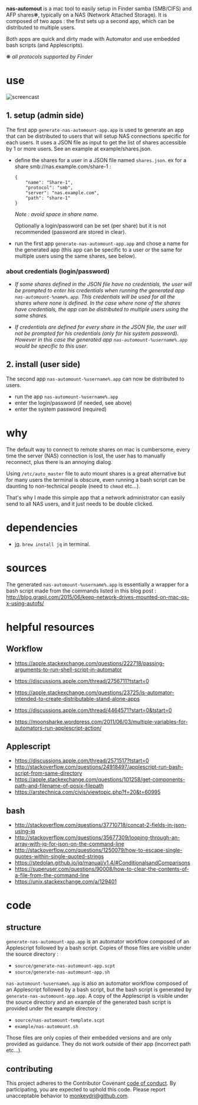 
**nas-automout** is a mac tool to easily setup in Finder samba (SMB/CIFS) and AFP shares❋, typically on a NAS (Network Attached Storage). It is composed of two apps : the first sets up a second app, which can be distributed to multiple users.

Both apps are quick and dirty made with Automator and use embedded bash scripts (and Applescripts).

❋ *all protocols supported by Finder*

# use

![screencast]()

## 1. setup (admin side)

The first app `generate-nas-automount-app.app` is used to generate an app that can be distributed to users that will setup NAS connections specific for each users.
It uses a JSON file as input to get the list of shares accessible by 1 or more users. See an example at example/shares.json.

- define the shares for a user in a JSON file named `shares.json`. ex for a share smb://nas.example.com/share-1 :

	```
	{
	    "name": "Share-1",
	    "protocol": "smb",
	    "server": "nas.example.com",
	    "path": "share-1"
	}
	```
	*Note : avoid space in share name.*

	Optionally a login/password can be set (per share) but it is not recommended (password are stored in clear).

- run the first app `generate-nas-automount-app.app` and chose a name for the generated app (this app can be specific to a user or the same for multiple users using the same shares, see below).

### about credentials (login/password)

- *If some shares defined in the JSON file have no credentials, the user will be prompted to enter his credentials when running the generated app `nas-automount-%name%.app`. This credentials will be used for all the shares where none is defined.
In the case where none of the shares have credentials, the app can be distributed to multiple users using the same shares.* 

- *If credentials are defined for every share in the JSON file, the user will not be prompted for his credentials (only for his system password). However in this case the generated app `nas-automount-%username%.app` would be specific to this user*.


## 2. install (user side)

The second app `nas-automount-%username%.app` can now be distributed to users.

- run the app `nas-automount-%username%.app`
- enter the login/password (if needed, see above)
- enter the system password (required)


# why

The default way to connect to remote shares on mac is cumbersome, every time the server (NAS) connection is lost, the user has to manually reconnect, plus there is an annoying dialog.

Using `/etc/auto_master` file to auto mount shares is a great alternative but for many users the terminal is obscure, even running a bash script can be daunting to non-technical people (need to `chmod` etc...).

That's why I made this simple app that a network administrator can easily send to all NAS users, and it just needs to be double clicked.

# dependencies

- [jq](https://github.com/stedolan/jq). `brew install jq` in terminal.


# sources

The generated `nas-automount-%username%.app` is essentially a wrapper for a bash script made from the commands listed in this blog post : http://blog.grapii.com/2015/06/keep-network-drives-mounted-on-mac-os-x-using-autofs/

# helpful resources

## Workflow

- https://apple.stackexchange.com/questions/222718/passing-arguments-to-run-shell-script-in-automator
- https://discussions.apple.com/thread/2756711?tstart=0
- https://apple.stackexchange.com/questions/23725/is-automator-intended-to-create-distributable-stand-alone-apps

- https://discussions.apple.com/thread/4464571?start=0&tstart=0
- https://moonsharke.wordpress.com/2011/06/03/multiple-variables-for-automators-run-applescript-action/

## Applescript

- https://discussions.apple.com/thread/2571517?tstart=0
- http://stackoverflow.com/questions/24918497/applescript-run-bash-script-from-same-directory
- https://apple.stackexchange.com/questions/101258/get-components-path-and-filename-of-posix-filepath
- https://arstechnica.com/civis/viewtopic.php?f=20&t=60995

## bash

- http://stackoverflow.com/questions/37710718/concat-2-fields-in-json-using-jq
- http://stackoverflow.com/questions/35677309/looping-through-an-array-with-jq-for-json-on-the-command-line
- http://stackoverflow.com/questions/1250079/how-to-escape-single-quotes-within-single-quoted-strings
- https://stedolan.github.io/jq/manual/v1.4/#ConditionalsandComparisons
- https://superuser.com/questions/90008/how-to-clear-the-contents-of-a-file-from-the-command-line
- https://unix.stackexchange.com/a/129401

# code

## structure

`generate-nas-automount-app.app` is an automator workflow composed of an Applescript followed by a bash script. Copies of those files are visible under the source directory :
- `source/generate-nas-automount-app.scpt`
- `source/generate-nas-automount-app.sh`

`nas-automount-%username%.app` is also an automator workflow composed of an Applescript followed by a bash script, but the bash script is generated by `generate-nas-automount-app.app`. A copy of the Applescript is visible under the source directory and an example of the generated bash script is provided under the example directory :

- `source/nas-automount-template.scpt`   
- `example/nas-automount.sh`

Those files are only copies of their embedded versions and are only provided as guidance. They do not work outside of their app (incorrect path etc...).

## contributing

This project adheres to the Contributor Covenant [code of conduct](code-of-conduct.md).
By participating, you are expected to uphold this code. Please report unacceptable behavior to monkeydri@github.com.
